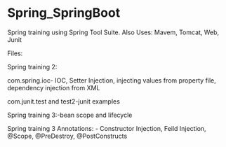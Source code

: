 # Spring_SpringBoot
Spring training using Spring Tool Suite. 
Also Uses:
Mavem,
Tomcat, 
Web,
Junit

Files:

Spring training 2:

com.spring.ioc- IOC, Setter Injection, injecting values from property file, dependency injection from XML

com.junit.test and test2-junit examples



Spring training 3:-bean scope and lifecycle



Spring training 3 Annotations: - Constructor Injection, Feild Injection, @Scope, @PreDestroy, @PostConstructs

